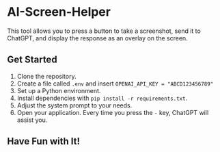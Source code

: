 # AI-Screen-Helper

This tool allows you to press a button to take a screenshot, send it to ChatGPT, and display the response as an overlay on the screen.

## Get Started

1. Clone the repository.
2. Create a file called `.env` and insert `OPENAI_API_KEY = "ABCD123456789"`
3. Set up a Python environment.
4. Install dependencies with `pip install -r requirements.txt`.
5. Adjust the system prompt to your needs.
6. Open your application. Every time you press the `-` key, ChatGPT will assist you.

## Have Fun with It!